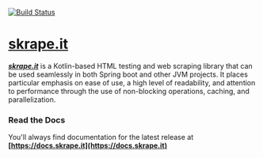 [![Build Status](https://travis-ci.org/skrapeit/skrape.it.svg?branch=master)](https://travis-ci.org/skrapeit/skrape.it)

[skrape.it](https://docs.skrape.it)
=================================

_**[skrape.it](http://www.skrape.it)**_ is a Kotlin-based HTML testing and web scraping library
that can be used seamlessly in both Spring boot and other JVM projects. 
It places particular emphasis on ease of use, a high level of 
readability, and attention to performance through the use of non-blocking 
operations, caching, and parallelization.

### Read the Docs

You'll always find documentation for the latest release at 
**[https://docs.skrape.it](https://docs.skrape.it)**

